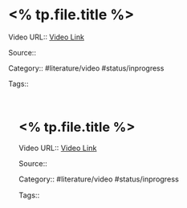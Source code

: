 # <% tp.file.title %>
Video URL:: [Video Link]()

Source::

Category:: #literature/video #status/inprogress 

Tags:: 


<iframe width="560" height="315" src="#" frameborder="0" allow="accelerometer; autoplay; clipboard-write; encrypted-media; gyroscope; picture-in-picture" allowfullscreen></iframe>
